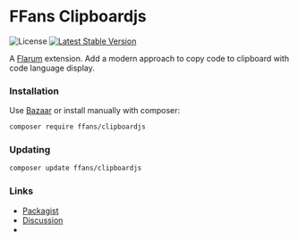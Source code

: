 # FFans Clipboardjs

![License](https://img.shields.io/badge/license-MIT-blue.svg) [![Latest Stable Version](https://img.shields.io/packagist/v/ffans/clipboardjs.svg)](https://packagist.org/packages/ffans/clipboardjs)

A [Flarum](http://flarum.org) extension. Add a modern approach to copy code to clipboard with code language display.

### Installation

Use [Bazaar](https://discuss.flarum.org/d/5151-flagrow-bazaar-the-extension-marketplace) or install manually with composer:

```sh
composer require ffans/clipboardjs
```

### Updating

```sh
composer update ffans/clipboardjs
```

### Links

- [Packagist](https://packagist.org/packages/ffans/clipboardjs)
- [Discussion](https://discuss.flarum.org/d/26408)
- 